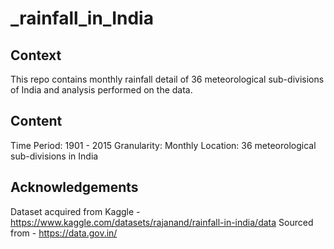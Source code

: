 # _rainfall_in_India

## Context
This repo contains monthly rainfall detail of 36 meteorological sub-divisions of India and analysis performed on the data.


## Content
Time Period: 1901 - 2015
Granularity: Monthly
Location: 36 meteorological sub-divisions in India


## Acknowledgements
Dataset acquired from Kaggle - https://www.kaggle.com/datasets/rajanand/rainfall-in-india/data
Sourced from - https://data.gov.in/
